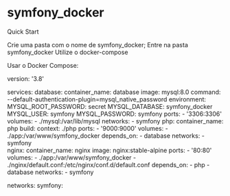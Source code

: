 # symfony_docker
Quick Start

Crie uma pasta com o nome de symfony_docker;
Entre na pasta symfony_docker
Utilize o docker-compose

Usar o Docker Compose:

version: '3.8'

services:
  database:
    container_name: database
    image: mysql:8.0
    command: --default-authentication-plugin=mysql_native_password
    environment:
      MYSQL_ROOT_PASSWORD: secret
      MYSQL_DATABASE: symfony_docker
      MYSQL_USER: symfony
      MYSQL_PASSWORD: symfony
    ports:
      - '3306:3306'
    volumes:
      - ./mysql:/var/lib/mysql
    networks:
      - symfony
  php:
    container_name: php
    build:
      context: ./php
    ports:
      - '9000:9000'
    volumes:
      - ./app:/var/www/symfony_docker
    depends_on:
      - database
    networks:
      - symfony      
  nginx:
    container_name: nginx
    image: nginx:stable-alpine
    ports:
      - '80:80'
    volumes:
      - ./app:/var/www/symfony_docker
      - ./nginx/default.conf:/etc/nginx/conf.d/default.conf
    depends_on:
      - php
      - database
    networks:
      - symfony

networks:
    symfony:
      
